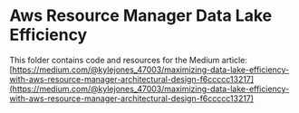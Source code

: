 # Aws Resource Manager Data Lake Efficiency

This folder contains code and resources for the Medium article:
[https://medium.com/@kylejones_47003/maximizing-data-lake-efficiency-with-aws-resource-manager-architectural-design-f6ccccc13217](https://medium.com/@kylejones_47003/maximizing-data-lake-efficiency-with-aws-resource-manager-architectural-design-f6ccccc13217)
